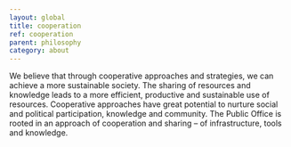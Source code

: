 ```yaml
---
layout: global
title: cooperation
ref: cooperation
parent: philosophy
category: about
---
```


We believe that through cooperative approaches and strategies, we can achieve a more sustainable society. The sharing of resources and knowledge leads to a more efficient, productive and sustainable use of resources. Cooperative approaches have great potential to nurture social and political participation, knowledge and community. The Public Office is rooted in an approach of cooperation and sharing – of infrastructure, tools and knowledge.